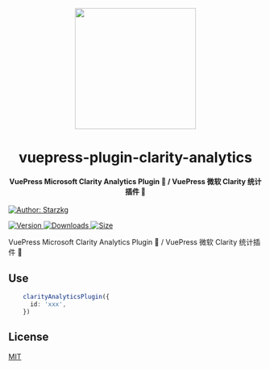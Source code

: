 <!-- markdownlint-disable -->
<p align="center">
  <img width="240" src="https://vuepress-star.shentuzhigang.cn/images/hero.png" style="text-align: center;"/>
</p>
<h1 align="center">vuepress-plugin-clarity-analytics</h1>
<h4 align="center">VuePress Microsoft Clarity Analytics Plugin 📄 / VuePress 微软 Clarity 统计插件 📄</h4>

[![Author: Starzkg](https://img.shields.io/badge/Author-Starzkg-blue.svg?style=for-the-badge)](https://shentuzhigang.cn)

<!-- markdownlint-restore -->

[![Version](https://img.shields.io/npm/v/@starzkg/vuepress-plugin-clarity-analytics.svg?style=flat-square&logo=npm) ![Downloads](https://img.shields.io/npm/dm/@starzkg/vuepress-plugin-clarity-analytics.svg?style=flat-square&logo=npm) ![Size](https://img.shields.io/bundlephobia/min/@starzkg/vuepress-plugin-clarity-analytics?style=flat-square&logo=npm)](https://www.npmjs.com/package/@starzkg/vuepress-plugin-clarity-analytics)

VuePress Microsoft Clarity Analytics Plugin 📄 / VuePress 微软 Clarity 统计插件 📄

## Use
```typescript
    clarityAnalyticsPlugin({
      id: 'xxx',
    })
```

## License

[MIT](https://github.com/vuepress-star/vuepress-plugin-baidu-analytics/blob/main/LICENSE)

